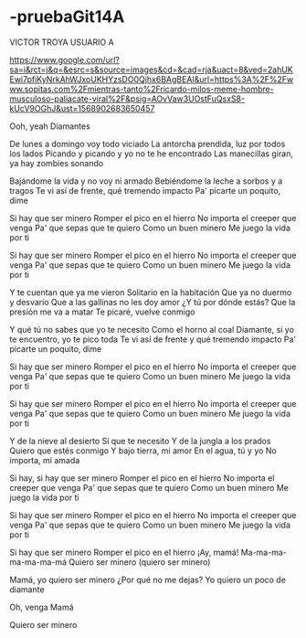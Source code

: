 # -pruebaGit14A
VICTOR TROYA 
USUARIO A

https://www.google.com/url?sa=i&rct=j&q=&esrc=s&source=images&cd=&cad=rja&uact=8&ved=2ahUKEwi7pfiKyNrkAhWJxoUKHYzsDO0Qjhx6BAgBEAI&url=https%3A%2F%2Fwww.sopitas.com%2Fmientras-tanto%2Fricardo-milos-meme-hombre-musculoso-paliacate-viral%2F&psig=AOvVaw3UOstFuQsxS8-kUcV9OGhJ&ust=1568902683650457  





Ooh, yeah
Diamantes

De lunes a domingo voy todo viciado
La antorcha prendida, luz por todos los lados
Picando y picando y yo no te he encontrado
Las manecillas giran, ya hay zombies sonando

Bajándome la vida y no voy ni armado
Bebiéndome la leche a sorbos y a tragos
Te vi así de frente, qué tremendo impacto
Pa' picarte un poquito, dime

Si hay que ser minero
Romper el pico en el hierro
No importa el creeper que venga
Pa' que sepas que te quiero
Como un buen minero
Me juego la vida por ti

Si hay que ser minero
Romper el pico en el hierro
No importa el creeper que venga
Pa' que sepas que te quiero
Como un buen minero
Me juego la vida por ti

Y te cuentan que ya me vieron
Solitario en la habitación
Que ya no duermo y desvarío
Que a las gallinas no les doy amor
¿Y tú por dónde estás?
Que la presión me va a matar
Te picaré, vuelve conmigo

Y qué tú no sabes que yo te necesito
Como el horno al coal
Diamante, si yo te encuentro, yo te pico toda
Te vi así de frente y qué tremendo impacto
Pa' picarte un poquito, dime

Si hay que ser minero
Romper el pico en el hierro
No importa el creeper que venga
Pa' que sepas que te quiero
Como un buen minero
Me juego la vida por ti

Si hay que ser minero
Romper el pico en el hierro
No importa el creeper que venga
Pa' que sepas que te quiero
Como un buen minero
Me juego la vida por ti

Y de la nieve al desierto
Sí que te necesito
Y de la jungla a los prados
Quiero que estés conmigo
Y bajo tierra, mi amor
En el agua, tú y yo
No importa, mi amada

Si hay, si hay que ser minero
Romper el pico en el hierro
No importa el creeper que venga
Pa' que sepas que te quiero
Como un buen minero
Me juego la vida por ti

Si hay que ser minero
Romper el pico en el hierro
No importa el creeper que venga
Pa' que sepas que te quiero
Como un buen minero
Me juego la vida por ti

Si hay que ser minero
Romper el pico en el hierro
¡Ay, mamá!
Ma-ma-ma-ma-ma-ma-má
Quiero ser minero (quiero ser minero)

Mamá, yo quiero ser minero
¿Por qué no me dejas?
Yo quiero un poco de diamante

Oh, venga
Mamá

Quiero ser minero
